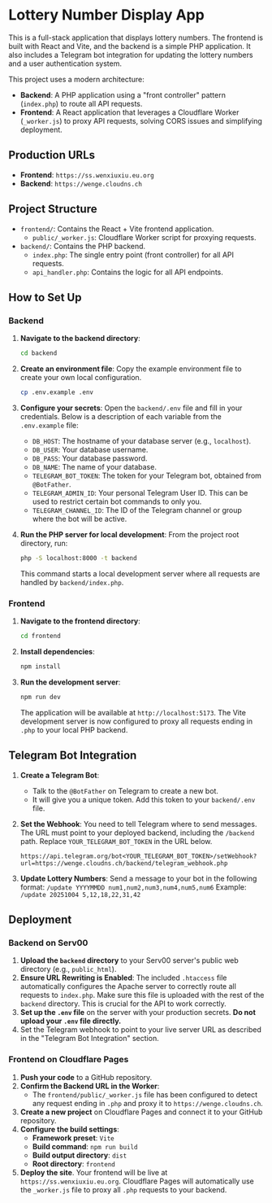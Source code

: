 # Lottery Number Display App

This is a full-stack application that displays lottery numbers. The frontend is built with React and Vite, and the backend is a simple PHP application. It also includes a Telegram bot integration for updating the lottery numbers and a user authentication system.

This project uses a modern architecture:
- **Backend**: A PHP application using a "front controller" pattern (`index.php`) to route all API requests.
- **Frontend**: A React application that leverages a Cloudflare Worker (`_worker.js`) to proxy API requests, solving CORS issues and simplifying deployment.

## Production URLs
- **Frontend**: `https://ss.wenxiuxiu.eu.org`
- **Backend**: `https://wenge.cloudns.ch`

## Project Structure

- `frontend/`: Contains the React + Vite frontend application.
  - `public/_worker.js`: Cloudflare Worker script for proxying requests.
- `backend/`: Contains the PHP backend.
  - `index.php`: The single entry point (front controller) for all API requests.
  - `api_handler.php`: Contains the logic for all API endpoints.

## How to Set Up

### Backend

1.  **Navigate to the backend directory**:
    ```bash
    cd backend
    ```

2.  **Create an environment file**:
    Copy the example environment file to create your own local configuration.
    ```bash
    cp .env.example .env
    ```

3.  **Configure your secrets**:
    Open the `backend/.env` file and fill in your credentials. Below is a description of each variable from the `.env.example` file:

    - `DB_HOST`: The hostname of your database server (e.g., `localhost`).
    - `DB_USER`: Your database username.
    - `DB_PASS`: Your database password.
    - `DB_NAME`: The name of your database.
    - `TELEGRAM_BOT_TOKEN`: The token for your Telegram bot, obtained from `@BotFather`.
    - `TELEGRAM_ADMIN_ID`: Your personal Telegram User ID. This can be used to restrict certain bot commands to only you.
    - `TELEGRAM_CHANNEL_ID`: The ID of the Telegram channel or group where the bot will be active.

4.  **Run the PHP server for local development**:
    From the project root directory, run:
    ```bash
    php -S localhost:8000 -t backend
    ```
    This command starts a local development server where all requests are handled by `backend/index.php`.

### Frontend

1.  **Navigate to the frontend directory**:
    ```bash
    cd frontend
    ```

2.  **Install dependencies**:
    ```bash
    npm install
    ```

3.  **Run the development server**:
    ```bash
    npm run dev
    ```
    The application will be available at `http://localhost:5173`. The Vite development server is now configured to proxy all requests ending in `.php` to your local PHP backend.

## Telegram Bot Integration

1.  **Create a Telegram Bot**:
    - Talk to the `@BotFather` on Telegram to create a new bot.
    - It will give you a unique token. Add this token to your `backend/.env` file.

2.  **Set the Webhook**:
    You need to tell Telegram where to send messages. The URL must point to your deployed backend, including the `/backend` path.
    Replace `YOUR_TELEGRAM_BOT_TOKEN` in the URL below.
    ```
    https://api.telegram.org/bot<YOUR_TELEGRAM_BOT_TOKEN>/setWebhook?url=https://wenge.cloudns.ch/backend/telegram_webhook.php
    ```

3.  **Update Lottery Numbers**:
    Send a message to your bot in the following format:
    `/update YYYYMMDD num1,num2,num3,num4,num5,num6`
    Example:
    `/update 20251004 5,12,18,22,31,42`

## Deployment

### Backend on Serv00

1.  **Upload the `backend` directory** to your Serv00 server's public web directory (e.g., `public_html`).
2.  **Ensure URL Rewriting is Enabled**: The included `.htaccess` file automatically configures the Apache server to correctly route all requests to `index.php`. Make sure this file is uploaded with the rest of the `backend` directory. This is crucial for the API to work correctly.
3.  **Set up the `.env` file** on the server with your production secrets. **Do not upload your `.env` file directly.**
4.  Set the Telegram webhook to point to your live server URL as described in the "Telegram Bot Integration" section.

### Frontend on Cloudflare Pages

1.  **Push your code** to a GitHub repository.
2.  **Confirm the Backend URL in the Worker**:
    - The `frontend/public/_worker.js` file has been configured to detect any request ending in `.php` and proxy it to `https://wenge.cloudns.ch`.
3.  **Create a new project** on Cloudflare Pages and connect it to your GitHub repository.
4.  **Configure the build settings**:
    - **Framework preset**: `Vite`
    - **Build command**: `npm run build`
    - **Build output directory**: `dist`
    - **Root directory**: `frontend`
5.  **Deploy the site**. Your frontend will be live at `https://ss.wenxiuxiu.eu.org`. Cloudflare Pages will automatically use the `_worker.js` file to proxy all `.php` requests to your backend.